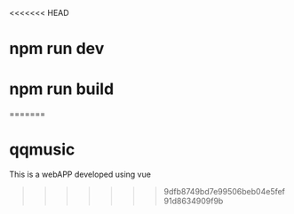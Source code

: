 <<<<<<< HEAD
# npm run dev 

# npm run build 
=======
# qqmusic
This is a webAPP developed using vue
>>>>>>> 9dfb8749bd7e99506beb04e5fef91d8634909f9b

